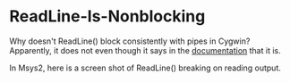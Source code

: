 # ReadLine-Is-Nonblocking
Why doesn't ReadLine() block consistently with pipes in Cygwin? Apparently, it does not
even though it says in the [documentation](https://docs.microsoft.com/en-us/dotnet/api/system.console.readline?view=net-5.0) that it is.

In Msys2, here is a screen shot of ReadLine() breaking on reading output.


